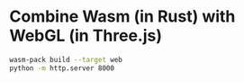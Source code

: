 # Combine Wasm (in Rust) with WebGL (in Three.js)

```sh
wasm-pack build --target web
python -m http.server 8000
```
